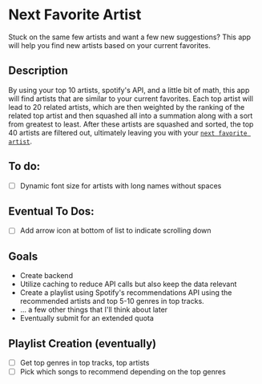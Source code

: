# Next Favorite Artist

Stuck on the same few artists and want a few new suggestions? This app will help you find new artists based on your current favorites.

## Description

By using your top 10 artists, spotify's API, and a little bit of math, this app will find artists that are similar to your current favorites. Each top artist will lead to 20 related artists, which are then weighted by the ranking of the related top artist and then squashed all into a summation along with a sort from greatest to least. After these artists are squashed and sorted, the top 40 artists are filtered out, ultimately leaving you with your [`next favorite artist`](https://www.nextfavartist.dev).

## To do:

- [ ] Dynamic font size for artists with long names without spaces

## Eventual To Dos:

- [ ] Add arrow icon at bottom of list to indicate scrolling down

## Goals

- Create backend
- Utilize caching to reduce API calls but also keep the data relevant
- Create a playlist using Spotify's recommendations API using the recommended artists and top 5-10 genres in top tracks.
- ... a few other things that I'll think about later
- Eventually submit for an extended quota

## Playlist Creation (eventually)

- [ ] Get top genres in top tracks, top artists
- [ ] Pick which songs to recommend depending on the top genres
